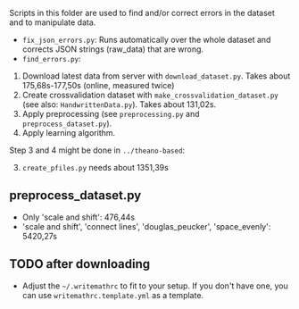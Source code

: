Scripts in this folder are used to find and/or correct errors in the dataset
and to manipulate data.

* `fix_json_errors.py`: Runs automatically over the whole dataset and corrects
                        JSON strings (raw_data) that are wrong.
* `find_errors.py`: 


1. Download latest data from server with `download_dataset.py`.
   Takes about 175,68s-177,50s  (online, measured twice)
2. Create crossvalidation dataset with `make_crossvalidation_dataset.py` (see also: `HandwrittenData.py`). Takes about 131,02s.
3. Apply preprocessing (see `preprocessing.py` and `preprocess_dataset.py`).
4. Apply learning algorithm.

Step 3 and 4 might be done in `../theano-based`:

3. `create_pfiles.py` needs about 1351,39s

## preprocess_dataset.py

* Only 'scale and shift': 476,44s
* 'scale and shift', 'connect lines', 'douglas_peucker', 'space_evenly': 5420,27s

## TODO after downloading

* Adjust the `~/.writemathrc` to fit to your setup. If you don't have one, you
  can use `writemathrc.template.yml` as a template.